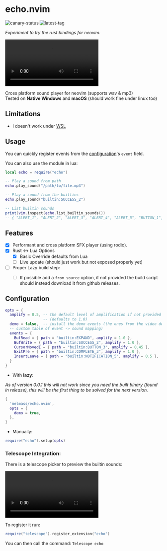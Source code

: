 # echo.nvim
![canary-status](https://img.shields.io/github/actions/workflow/status/melmass/echo.nvim/release.yml?style=flat-square&&label=canary)
![latest-tag](https://img.shields.io/github/v/tag/melmass/echo.nvim?label=latest-stable&&style=flat-square&color=black)  

*Experiment to try the rust bindings for neovim.*

<video
src="https://github.com/melMass/echo.nvim/assets/7041726/162ceadb-b46b-4e8f-8fab-4fb03f0042f9"></video>

Cross platform sound player for neovim (supports wav & mp3)  
Tested on **Native Windows** and **macOS** (should work fine under linux too)

## Limitations

- I doesn't work under [WSL](https://github.com/microsoft/WSL/issues/1631)

## Usage

You can quickly register events from the
[configuration](#configuration)'s `event` field.

You can also use the module in lua:

```lua
local echo = require("echo")

-- Play a sound from path
echo.play_sound("/path/to/file.mp3")

-- Play a sound from the builtins
echo.play_sound("builtin:SUCCESS_2")

-- List builtin sounds
print(vim.inspect(echo.list_builtin_sounds())
-- { "ALERT_1", "ALERT_2", "ALERT_3", "ALERT_4", "ALERT_5", "BUTTON_1", "BUTTON_2", "BUTTON_3", "BUTTON_4", "BUTTON_5", "BUTTON_6", "BUTTON_7", "BUTTON3", "CANCEL_1", "CANCEL_2", "COLLAPSE", "COMPLETE_1", "COMPLETE_2", "COMPLETE_3", "ERROR_1", "ERROR_2", "ERROR_3", "ERROR_4", "ERROR_5", "EXPAND", "NOTIFICATION_1", "NOTIFICATION_2", "NOTIFICATION_3", "NOTIFICATION_4", "NOTIFICATION_5", "NOTIFICATION_6", "NOTIFICATION_7", "NOTIFICATION_8", "NOTIFICATION_9", "SUCCESS_1", "SUCCESS_2", "SUCCESS_3", "TAB_1", "TAB_2", "TAB_3" }

```

## Features

- [x] Performant and cross platform SFX player (using rodio).
- [x] Rust <-> Lua Options
  - [x] Basic Override defaults from Lua
  - [ ] Live update (should just work but not exposed properly yet)
- [ ] Proper Lazy build step:
    - [ ] If possible add a `from_source` option, if not provided the build script should instead download it from github releases.


## Configuration

```lua
opts = {
  amplify = 0.5, -- the default level of amplification if not provided
                 -- (defaults to 1.0)
  demo = false,  -- install the demo events (the ones from the video demo)
  -- custom table of event -> sound mapping)
  events = {
    BufRead = { path = "builtin:EXPAND", amplify = 1.0 },
    BufWrite = { path = "builtin:SUCCESS_2", amplify = 1.0 },
    CursorMovedI = { path = "builtin:BUTTON_3", amplify = 0.45 },
    ExitPre = { path = "builtin:COMPLETE_3", amplify = 1.0 },
    InsertLeave = { path = "builtin:NOTIFICATION_5", amplify = 0.5 },
  }
}
```

- With **lazy**:

*As of version 0.0.1 this will not work since you need the built binary (found
in release), this will be the first thing to be solved for the next version.*

```lua
{
  'melmass/echo.nvim',
  opts = {
    demo = true,
  },
}
```

- Manually:

```lua
require("echo").setup(opts)
```


### Telescope Integration:

There is a telescope picker to preview the builtin sounds:

<video src="https://github.com/melMass/echo.nvim/assets/7041726/ec784fba-e64d-47fe-b578-da2556535070"></video>

To register it run: 

```lua
require("telescope").register_extension("echo")
```

You can then call the command: `Telescope echo`
